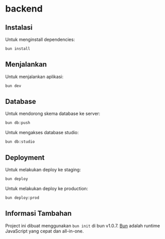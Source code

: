# backend

## Instalasi

Untuk menginstall dependencies:

```bash
bun install
```

## Menjalankan

Untuk menjalankan aplikasi:

```bash
bun dev
```

## Database

Untuk mendorong skema database ke server:

```bash
bun db:push
```

Untuk mengakses database studio:

```bash
bun db:studio
```

## Deployment

Untuk melakukan deploy ke staging:

```bash
bun deploy
```

Untuk melakukan deploy ke production:

```bash
bun deploy:prod
```

## Informasi Tambahan

Project ini dibuat menggunakan `bun init` di bun v1.0.7. [Bun](https://bun.sh) adalah runtime JavaScript yang cepat dan all-in-one.
